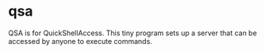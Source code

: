 # qsa
QSA is for QuickShellAccess. This tiny program sets up a server that can be accessed by anyone to execute commands.
